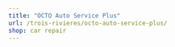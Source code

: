 ```yaml
---
title: "OCTO Auto Service Plus"
url: /trois-rivieres/octo-auto-service-plus/
shop: car repair
---
```

